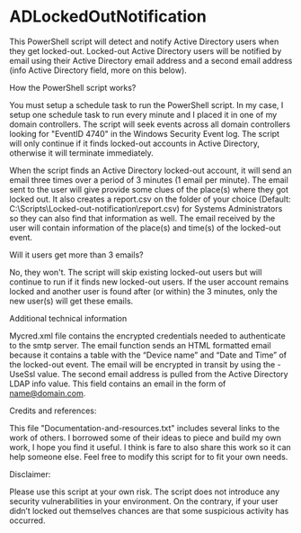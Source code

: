 # ADLockedOutNotification

This PowerShell script will detect and notify Active Directory users when they get locked-out.  Locked-out Active Directory users will be notified by email using their Active Directory email address and a second email address (info Active Directory field, more on this below).   

How the PowerShell script works?

You must setup a schedule task to run the PowerShell script.  In my case, I setup one schedule task to run every minute and I placed it in one of my domain controllers. The script will seek events across all domain controllers looking for "EventID 4740" in the Windows Security Event log.  The script will only continue if it finds locked-out accounts in Active Directory, otherwise it will terminate immediately.  

When the script finds an Active Directory locked-out account, it will send an email three times over a period of 3 minutes (1 email per minute).  The email sent to the user will give provide some clues of the place(s) where they got locked out.  It also creates a report.csv on the folder of your choice (Default: C:\Scripts\Locked-out-notification\report.csv) for Systems Administrators so they can also find that information as well.  The email received by the user will contain information of the place(s) and time(s) of the locked-out event. 

Will it users get more than 3 emails? 

No, they won't.  The script will skip existing locked-out users but will continue to run if it finds new locked-out users.  If the user account remains locked and another user is found after (or within) the 3 minutes, only the new user(s) will get these emails.  

Additional technical information

Mycred.xml file contains the encrypted credentials needed to authenticate to the smtp server.  The email function sends an HTML formatted email because it contains a table with the “Device name” and “Date and Time” of the locked-out event.  The email will be encrypted in transit by using the -UseSsl value.  The second email address is pulled from the Active Directory LDAP info value. This field contains an email in the form of name@domain.com.

Credits and references: 

This file "Documentation-and-resources.txt" includes several links to the work of others.  I borrowed some of their ideas to piece and build my own work, I hope you find it useful.  I think is fare to also share this work so it can help someone else.  Feel free to modify this script for to fit your own needs.

Disclaimer:  

Please use this script at your own risk.  The script does not introduce any security vulnerabilities in your environment.  On the contrary, if your user didn’t locked out themselves chances are that some suspicious activity has occurred.  


